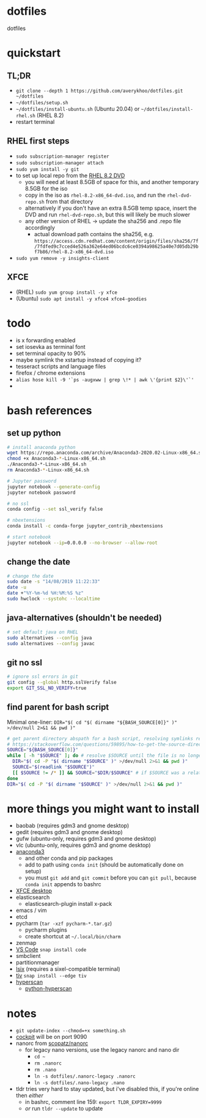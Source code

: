 #   dotfiles
dotfiles

#   quickstart
##  TL;DR
*   `git clone --depth 1 https://github.com/averykhoo/dotfiles.git ~/dotfiles`
*   `~/dotfiles/setup.sh`
*   `~/dotfiles/install-ubuntu.sh` (Ubuntu 20.04) or `~/dotfiles/install-rhel.sh` (RHEL 8.2)
*   restart terminal

##  RHEL first steps
*   `sudo subscription-manager register`
*   `sudo subscription-manager attach`
*   `sudo yum install -y git`
*   to set up local repo from the [RHEL 8.2 DVD](https://developers.redhat.com/download-manager/file/rhel-8.2-x86_64-dvd.iso)
    *   you will need at least 8.5GB of space for this, and another temporary 8.5GB for the iso
    *   copy in the iso as `rhel-8.2-x86_64-dvd.iso`, and run the `rhel-dvd-repo.sh` from that directory
    *   alternatively if you don't have an extra 8.5GB temp space, insert the DVD and run `rhel-dvd-repo.sh`, but this will likely be much slower
    *   any other version of RHEL -> update the sha256 and .repo file accordingly
        *   actual download path contains the sha256, e.g. `https://access.cdn.redhat.com/content/origin/files/sha256/7f/7fdfed9c7cced4e526a362e64ed06bcdc6ce0394a98625a40e7d05db29bf7b86/rhel-8.2-x86_64-dvd.iso`
*   `sudo yum remove -y insights-client`

##  XFCE
*   (RHEL) `sudo yum group install -y xfce`
*   (Ubuntu) `sudo apt install -y xfce4 xfce4-goodies`

#   todo
*   is x forwarding enabled
*   set iosevka as terminal font
*   set terminal opacity to 90%
*   maybe symlink the xstartup instead of copying it?
*   tesseract scripts and language files
*   firefox / chrome extensions
*   ```alias hose kill -9 '`ps -augxww | grep \!* | awk \'{print $2}\'`'```
* 

#   bash references

##  set up python
```bash
# install anaconda python
wget https://repo.anaconda.com/archive/Anaconda3-2020.02-Linux-x86_64.sh
chmod +x Anaconda3-*-Linux-x86_64.sh
./Anaconda3-*-Linux-x86_64.sh
rm Anaconda3-*-Linux-x86_64.sh

# Jupyter password
jupyter notebook --generate-config
jupyter notebook password

# no ssl
conda config --set ssl_verify false

# nbextensions
conda install -c conda-forge jupyter_contrib_nbextensions

# start notebook
jupyter notebook --ip=0.0.0.0 --no-browser --allow-root
```

##  change the date
```bash
# change the date
sudo date -s "14/08/2019 11:22:33"
date -u
date +"%Y-%m-%d %H:%M:%S %z"
sudo hwclock --systohc --localtime 
```

##  java-alternatives (shouldn't be needed)
```bash
# set default java on RHEL
sudo alternatives --config java
sudo alternatives --config javac
```

##  git no ssl
```bash
# ignore ssl errors in git
git config --global http.sslVerify false
export GIT_SSL_NO_VERIFY=true
```

##  find parent for bash script
Minimal one-liner: `DIR="$( cd "$( dirname "${BASH_SOURCE[0]}" )" >/dev/null 2>&1 && pwd )"`
```bash
# get parent directory abspath for a bash script, resolving symlinks recursively
# https://stackoverflow.com/questions/59895/how-to-get-the-source-directory-of-a-bash-script-from-within-the-script-itself
SOURCE="${BASH_SOURCE[0]}"
while [ -h "$SOURCE" ]; do # resolve $SOURCE until the file is no longer a symlink
  DIR="$( cd -P "$( dirname "$SOURCE" )" >/dev/null 2>&1 && pwd )"
  SOURCE="$(readlink "$SOURCE")"
  [[ $SOURCE != /* ]] && SOURCE="$DIR/$SOURCE" # if $SOURCE was a relative symlink, we need to resolve it relative to the path where the symlink file was located
done
DIR="$( cd -P "$( dirname "$SOURCE" )" >/dev/null 2>&1 && pwd )"
```

#   more things you might want to install
*   baobab (requires gdm3 and gnome desktop)
*   gedit (requires gdm3 and gnome desktop)
*   gufw (ubuntu-only, requires gdm3 and gnome desktop)
*   vlc (ubuntu-only, requires gdm3 and gnome desktop)
*   [anaconda3](#set-up-python)
    *   and other conda and pip packages
    *   add to path using `conda init` (should be automatically done on setup)
    *   you must `git add` and `git commit` before you can `git pull`,
        because `conda init` appends to bashrc
*   [XFCE desktop](#xfce)
*   elasticsearch
    *   elasticsearch-plugin install x-pack
*   emacs / vim
*   etcd
*   pycharm (`tar -xzf pycharm-*.tar.gz`)
    *   pycharm plugins
    *   create shortcut at `~/.local/bin/charm`
*   zenmap
*   [VS Code](https://code.visualstudio.com/docs/setup/linux)
    `snap install code`
*   smbclient
*   partitionmanager
*   [lsix](https://github.com/hackerb9/lsix)
    (requires a sixel-compatible terminal)
*   [tiv](https://github.com/stefanhaustein/TerminalImageViewer)
    `snap install --edge tiv`
*   [hyperscan](https://www.hyperscan.io/downloads/)
    *   [python-hyperscan](https://python-hyperscan.readthedocs.io/en/latest/)


#   notes
*   `git update-index --chmod=+x something.sh`
*   [cockpit](https://cockpit-project.org/) will be on port 9090
*   nanorc from [scopatz/nanorc](https://github.com/scopatz/nanorc)
    *   for legacy nano versions, use the legacy nanorc and nano dir
        *   `cd ~`
        *   `rm .nanorc`
        *   `rm .nano`
        *   `ln -s dotfiles/.nanorc-legacy .nanorc`
        *   `ln -s dotfiles/.nano-legacy .nano`
*   tldr tries very hard to stay updated, but i've disabled this, if you're online then *either*
    *   in bashrc, comment line 159: `export TLDR_EXPIRY=9999`
    *   *or* run `tldr --update` to update

